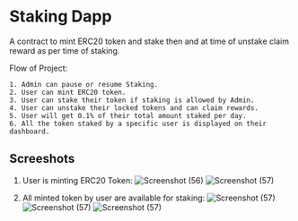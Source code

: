 # Staking Dapp

A contract to mint ERC20 token and stake then and at time of unstake claim reward as per time of staking.

Flow of Project:

```shell
1. Admin can pause or resume Staking.
2. User can mint ERC20 token.
3. User can stake their token if staking is allowed by Admin.
4. User can unstake their locked tokens and can claim rewards.
5. User will get 0.1% of their total amount staked per day.
6. All the token staked by a specific user is displayed on their dashboard. 
```

## Screeshots

1. User is minting ERC20 Token:
   ![Screenshot (56)](https://github.com/kanakjaiswal16/Land-Measurement-using-Blockchain/assets/102033829/eba2c928-4c0d-41da-9771-30df2f287bfc)
   ![Screenshot (57)](https://github.com/kanakjaiswal16/Land-Measurement-using-Blockchain/assets/102033829/7e23b727-dc80-4a77-a009-9b48fbbaa52f)

2. All minted token by user are available for staking:
   ![Screenshot (57)](https://github.com/kanakjaiswal16/Land-Measurement-using-Blockchain/assets/102033829/7e23b727-dc80-4a77-a009-9b48fbbaa52f)
   ![Screenshot (57)](https://github.com/kanakjaiswal16/Land-Measurement-using-Blockchain/assets/102033829/7e23b727-dc80-4a77-a009-9b48fbbaa52f)
   ![Screenshot (57)](https://github.com/kanakjaiswal16/Land-Measurement-using-Blockchain/assets/102033829/7e23b727-dc80-4a77-a009-9b48fbbaa52f)

   
